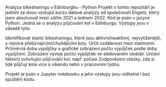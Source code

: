 Analýza bikesharingu v Edinburghu - Python
Projekt v tomto repozitáři je jedním ze dvou výstupů kurzu datové analýzy od společnosti Engeto, který jsem absolvoval mezi zářím 2021 a lednem 2022. Kód je psán v jazyce Python. Jedná se o analýzu půjčování kol v Edinburgu. Výstupy jsou v zásadě tyto:

Identifikovat stanic bikesharingu, které jsou aktivní/neaktivní, nejvytíženější, s nejvíce přebývajícími/chybějícími koly.
Určit vzdálenost mezi stanicemi.
Průměrná doba výpůjčky a grafické zobrazení počtu výpůjček podle doby vypůjčení.
Zobrazení vývoje počtu výpůjček ve sledovaném období.
Určení faktorů ovlivňující půjčování kol, např. počasí
Zodpovězení otázky, zda si lidé půjčují kola více o víkendu nebo v pracovním týdnu.

Projekt je psán v Jupyter notebooku a jeho výstupy jsou viditelné i bez spuštění kódu.
